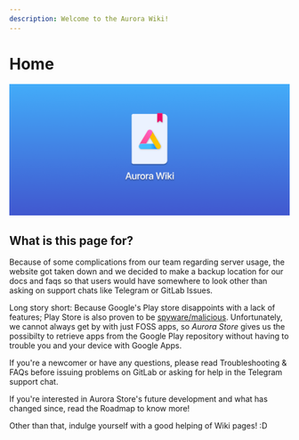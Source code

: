 ```yaml
---
description: Welcome to the Aurora Wiki!
---
```


# Home

![](.gitbook/assets/wiki.png)

## **What is this page for?**

Because of some complications from our team regarding server usage, the website got taken down and we decided to make a backup location for our docs and faqs so that users would have somewhere to look other than asking on support chats like Telegram or GitLab Issues.

Long story short: Because Google's Play store disappoints with a lack of features; Play Store is also proven to be [spyware/malicious](https://www.gnu.org/proprietary/malware-google.html). Unfortunately, we cannot always get by with just FOSS apps, so _Aurora Store_ gives us the possibilty to retrieve apps from the Google Play repository without having to trouble you and your device with Google Apps.

If you're a newcomer or have any questions, please read Troubleshooting & FAQs before issuing problems on GitLab or asking for help in the Telegram support chat.

If you're interested in Aurora Store's future development and what has changed since, read the Roadmap to know more!​

Other than that, indulge yourself with a good helping of Wiki pages! :D
